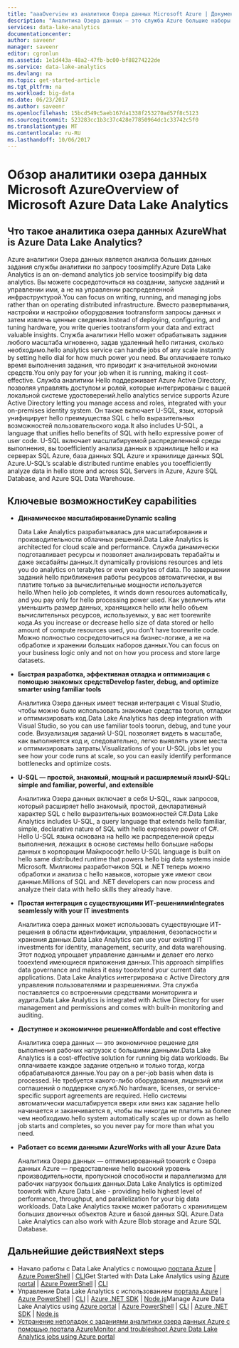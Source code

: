 ```yaml
---
title: "aaaOverview из аналитики Озера данных Microsoft Azure | Документы Microsoft"
description: "Аналитика Озера данных — это служба Azure большие наборы данных, позволяет использовать toodrive данных своей компании, используя дополнительная информация, полученная в результате данные в облаке hello, независимо от его размера или там, где это."
services: data-lake-analytics
documentationcenter: 
author: saveenr
manager: saveenr
editor: cgronlun
ms.assetid: 1e1d443a-48a2-47fb-bc00-bf88274222de
ms.service: data-lake-analytics
ms.devlang: na
ms.topic: get-started-article
ms.tgt_pltfrm: na
ms.workload: big-data
ms.date: 06/23/2017
ms.author: saveenr
ms.openlocfilehash: 15bcd549c5aeb167da1338f253270ad57f8c5123
ms.sourcegitcommit: 523283cc1b3c37c428e77850964dc1c33742c5f0
ms.translationtype: MT
ms.contentlocale: ru-RU
ms.lasthandoff: 10/06/2017
---
```

# <a name="overview-of-microsoft-azure-data-lake-analytics"></a><span data-ttu-id="f6b85-103">Обзор аналитики озера данных Microsoft Azure</span><span class="sxs-lookup"><span data-stu-id="f6b85-103">Overview of Microsoft Azure Data Lake Analytics</span></span>
## <a name="what-is-azure-data-lake-analytics"></a><span data-ttu-id="f6b85-104">Что такое аналитика озера данных Azure</span><span class="sxs-lookup"><span data-stu-id="f6b85-104">What is Azure Data Lake Analytics?</span></span>
<span data-ttu-id="f6b85-105">Azure аналитики Озера данных является анализа больших данных задания службы аналитики по запросу toosimplify.</span><span class="sxs-lookup"><span data-stu-id="f6b85-105">Azure Data Lake Analytics is an on-demand analytics job service toosimplify big data analytics.</span></span> <span data-ttu-id="f6b85-106">Вы можете сосредоточиться на создании, запуске заданий и управлении ими, а не на управлении распределенной инфраструктурой.</span><span class="sxs-lookup"><span data-stu-id="f6b85-106">You can focus on writing, running, and managing jobs rather than on operating distributed infrastructure.</span></span> <span data-ttu-id="f6b85-107">Вместо развертывания, настройки и настройки оборудования tootransform запросы данных и затем извлечь ценные сведения.</span><span class="sxs-lookup"><span data-stu-id="f6b85-107">Instead of deploying, configuring, and tuning hardware, you write queries tootransform your data and extract valuable insights.</span></span> <span data-ttu-id="f6b85-108">Служба аналитики Hello может обрабатывать задания любого масштаба мгновенно, задав удаленный hello питания, сколько необходимо.</span><span class="sxs-lookup"><span data-stu-id="f6b85-108">hello analytics service can handle jobs of any scale instantly by setting hello dial for how much power you need.</span></span> <span data-ttu-id="f6b85-109">Вы оплачиваете только время выполнения задания, что приводит к значительной экономии средств.</span><span class="sxs-lookup"><span data-stu-id="f6b85-109">You only pay for your job when it is running, making it cost-effective.</span></span> <span data-ttu-id="f6b85-110">Служба аналитики Hello поддерживает Azure Active Directory, позволяя управлять доступом и ролей, которые интегрированы с вашей локальной системе удостоверений.</span><span class="sxs-lookup"><span data-stu-id="f6b85-110">hello analytics service supports Azure Active Directory letting you manage access and roles, integrated with your on-premises identity system.</span></span> <span data-ttu-id="f6b85-111">Он также включает U-SQL, язык, который унифицирует hello преимущества SQL с hello выразительных возможностей пользовательского кода.</span><span class="sxs-lookup"><span data-stu-id="f6b85-111">It also includes U-SQL, a language that unifies hello benefits of SQL with hello expressive power of user code.</span></span> <span data-ttu-id="f6b85-112">U-SQL включает масштабируемой распределенной среды выполнения, вы tooefficiently анализа данных в хранилище hello и на серверах SQL Azure, база данных SQL Azure и хранилище данных SQL Azure.</span><span class="sxs-lookup"><span data-stu-id="f6b85-112">U-SQL’s scalable distributed runtime enables you tooefficiently analyze data in hello store and across SQL Servers in Azure, Azure SQL Database, and Azure SQL Data Warehouse.</span></span>

## <a name="key-capabilities"></a><span data-ttu-id="f6b85-113">Ключевые возможности</span><span class="sxs-lookup"><span data-stu-id="f6b85-113">Key capabilities</span></span>
* <span data-ttu-id="f6b85-114">**Динамическое масштабирование**</span><span class="sxs-lookup"><span data-stu-id="f6b85-114">**Dynamic scaling**</span></span>
  
    <span data-ttu-id="f6b85-115">Data Lake Analytics разрабатывалась для масштабирования и производительности облачных решений.</span><span class="sxs-lookup"><span data-stu-id="f6b85-115">Data Lake Analytics is architected for cloud scale and performance.</span></span>  <span data-ttu-id="f6b85-116">Служба динамически подготавливает ресурсы и позволяет анализировать терабайты и даже эксабайты данных.</span><span class="sxs-lookup"><span data-stu-id="f6b85-116">It dynamically provisions resources and lets you do analytics on terabytes or even exabytes of data.</span></span> <span data-ttu-id="f6b85-117">По завершении заданий hello приближения работы ресурсов автоматически, и вы платите только за вычислительные мощности используется hello.</span><span class="sxs-lookup"><span data-stu-id="f6b85-117">When hello job completes, it winds down resources automatically, and you pay only for hello processing power used.</span></span> <span data-ttu-id="f6b85-118">Как увеличить или уменьшить размер данных, хранящихся hello или hello объем вычислительных ресурсов, используемых, у вас нет toorewrite кода.</span><span class="sxs-lookup"><span data-stu-id="f6b85-118">As you increase or decrease hello size of data stored or hello amount of compute resources used, you don’t have toorewrite code.</span></span> <span data-ttu-id="f6b85-119">Можно полностью сосредоточиться на бизнес-логике, а не на обработке и хранении больших наборов данных.</span><span class="sxs-lookup"><span data-stu-id="f6b85-119">You can focus on your business logic only and not on how you process and store large datasets.</span></span>
* <span data-ttu-id="f6b85-120">**Быстрая разработка, эффективная отладка и оптимизация с помощью знакомых средств**</span><span class="sxs-lookup"><span data-stu-id="f6b85-120">**Develop faster, debug, and optimize smarter using familiar tools**</span></span>
  
    <span data-ttu-id="f6b85-121">Аналитика Озера данных имеет тесная интеграция с Visual Studio, чтобы можно было использовать знакомые средства toorun, отладки и оптимизировать код.</span><span class="sxs-lookup"><span data-stu-id="f6b85-121">Data Lake Analytics has deep integration with Visual Studio, so you can use familiar tools toorun, debug, and tune your code.</span></span> <span data-ttu-id="f6b85-122">Визуализация заданий U-SQL позволяет видеть в масштабе, как выполняется код и, следовательно, легко выявлять узкие места и оптимизировать затраты.</span><span class="sxs-lookup"><span data-stu-id="f6b85-122">Visualizations of your U-SQL jobs let you see how your code runs at scale, so you can easily identify performance bottlenecks and optimize costs.</span></span>
* <span data-ttu-id="f6b85-123">**U-SQL — простой, знакомый, мощный и расширяемый язык**</span><span class="sxs-lookup"><span data-stu-id="f6b85-123">**U-SQL: simple and familiar, powerful, and extensible**</span></span>
  
    <span data-ttu-id="f6b85-124">Аналитика Озера данных включает в себя U-SQL, язык запросов, который расширяет hello знакомый, простой, декларативный характер SQL с hello выразительных возможностей C#.</span><span class="sxs-lookup"><span data-stu-id="f6b85-124">Data Lake Analytics includes U-SQL, a query language that extends hello familiar, simple, declarative nature of SQL with hello expressive power of C#.</span></span> <span data-ttu-id="f6b85-125">Hello U-SQL языка основана на hello же распределенной среды выполнения, лежащих в основе системы hello большие наборы данных в корпорации Майкрософт.</span><span class="sxs-lookup"><span data-stu-id="f6b85-125">hello U-SQL language is built on hello same distributed runtime that powers hello big data systems inside Microsoft.</span></span> <span data-ttu-id="f6b85-126">Миллионы разработчиков SQL и .NET теперь можно обработки и анализа с hello навыков, которые уже имеют свои данные.</span><span class="sxs-lookup"><span data-stu-id="f6b85-126">Millions of SQL and .NET developers can now process and analyze their data with hello skills they already have.</span></span>
* <span data-ttu-id="f6b85-127">**Простая интеграция с существующими ИТ-решениями**</span><span class="sxs-lookup"><span data-stu-id="f6b85-127">**Integrates seamlessly with your IT investments**</span></span>
  
    <span data-ttu-id="f6b85-128">Аналитика озера данных может использовать существующие ИТ-решения в области идентификации, управления, безопасности и хранения данных.</span><span class="sxs-lookup"><span data-stu-id="f6b85-128">Data Lake Analytics can use your existing IT investments for identity, management, security, and data warehousing.</span></span> <span data-ttu-id="f6b85-129">Этот подход упрощает управление данными и делает его легко tooextend имеющиеся приложения данных.</span><span class="sxs-lookup"><span data-stu-id="f6b85-129">This approach simplifies data governance and makes it easy tooextend your current data applications.</span></span> <span data-ttu-id="f6b85-130">Data Lake Analytics интегрирована с Active Directory для управления пользователями и разрешениями. Эта служба поставляется со встроенными средствами мониторинга и аудита.</span><span class="sxs-lookup"><span data-stu-id="f6b85-130">Data Lake Analytics is integrated with Active Directory for user management and permissions and comes with built-in monitoring and auditing.</span></span>
* <span data-ttu-id="f6b85-131">**Доступное и экономичное решение**</span><span class="sxs-lookup"><span data-stu-id="f6b85-131">**Affordable and cost effective**</span></span>
  
    <span data-ttu-id="f6b85-132">Аналитика озера данных — это экономичное решение для выполнения рабочих нагрузок с большими данными.</span><span class="sxs-lookup"><span data-stu-id="f6b85-132">Data Lake Analytics is a cost-effective solution for running big data workloads.</span></span> <span data-ttu-id="f6b85-133">Вы оплачиваете каждое задание отдельно и только тогда, когда обрабатываются данные.</span><span class="sxs-lookup"><span data-stu-id="f6b85-133">You pay on a per-job basis when data is processed.</span></span> <span data-ttu-id="f6b85-134">Не требуется какого-либо оборудования, лицензий или соглашений о поддержке служб.</span><span class="sxs-lookup"><span data-stu-id="f6b85-134">No hardware, licenses, or service-specific support agreements are required.</span></span> <span data-ttu-id="f6b85-135">Hello системы автоматически масштабируется вверх или вниз как задание hello начинается и заканчивается в, чтобы вы никогда не платить за более чем необходимо.</span><span class="sxs-lookup"><span data-stu-id="f6b85-135">hello system automatically scales up or down as hello job starts and completes, so you never pay for more than what you need.</span></span>
* <span data-ttu-id="f6b85-136">**Работает со всеми данными Azure**</span><span class="sxs-lookup"><span data-stu-id="f6b85-136">**Works with all your Azure Data**</span></span>
  
    <span data-ttu-id="f6b85-137">Аналитика Озера данных — оптимизированный toowork с Озера данных Azure — предоставление hello высокий уровень производительности, пропускной способности и параллелизма для рабочих нагрузок больших данных.</span><span class="sxs-lookup"><span data-stu-id="f6b85-137">Data Lake Analytics is optimized toowork with Azure Data Lake - providing hello highest level of performance, throughput, and parallelization for your big data workloads.</span></span>  <span data-ttu-id="f6b85-138">Data Lake Analytics также может работать с хранилищем больших двоичных объектов Azure и базой данных SQL Azure.</span><span class="sxs-lookup"><span data-stu-id="f6b85-138">Data Lake Analytics can also work with Azure Blob storage and Azure SQL Database.</span></span>

## <a name="next-steps"></a><span data-ttu-id="f6b85-139">Дальнейшие действия</span><span class="sxs-lookup"><span data-stu-id="f6b85-139">Next steps</span></span>
 
  * <span data-ttu-id="f6b85-140">Начало работы с Data Lake Analytics с помощью [портала Azure](data-lake-analytics-get-started-portal.md) | [Azure PowerShell](data-lake-analytics-get-started-powershell.md) | [CLI](data-lake-analytics-get-started-cli2.md)</span><span class="sxs-lookup"><span data-stu-id="f6b85-140">Get Started with Data Lake Analytics using [Azure portal](data-lake-analytics-get-started-portal.md) | [Azure PowerShell](data-lake-analytics-get-started-powershell.md) | [CLI](data-lake-analytics-get-started-cli2.md)</span></span>
  * <span data-ttu-id="f6b85-141">Управление Data Lake Analytics с использованием [портала Azure](data-lake-analytics-manage-use-portal.md) | [Azure PowerShell](data-lake-analytics-manage-use-powershell.md) | [CLI](data-lake-analytics-manage-use-cli.md) | [Azure .NET SDK](data-lake-analytics-manage-use-dotnet-sdk.md) | [Node.js](data-lake-analytics-manage-use-nodejs.md)</span><span class="sxs-lookup"><span data-stu-id="f6b85-141">Manage Azure Data Lake Analytics using [Azure portal](data-lake-analytics-manage-use-portal.md) | [Azure PowerShell](data-lake-analytics-manage-use-powershell.md) | [CLI](data-lake-analytics-manage-use-cli.md) | [Azure .NET SDK](data-lake-analytics-manage-use-dotnet-sdk.md) | [Node.js](data-lake-analytics-manage-use-nodejs.md)</span></span>
  * [<span data-ttu-id="f6b85-142">Устранение неполадок с заданиями аналитики озера данных Azure с помощью портала Azure</span><span class="sxs-lookup"><span data-stu-id="f6b85-142">Monitor and troubleshoot Azure Data Lake Analytics jobs using Azure portal</span></span>](data-lake-analytics-monitor-and-troubleshoot-jobs-tutorial.md) 
